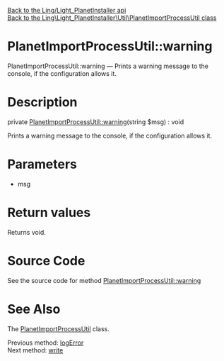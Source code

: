 [Back to the Ling/Light_PlanetInstaller api](https://github.com/lingtalfi/Light_PlanetInstaller/blob/master/doc/api/Ling/Light_PlanetInstaller.md)<br>
[Back to the Ling\Light_PlanetInstaller\Util\PlanetImportProcessUtil class](https://github.com/lingtalfi/Light_PlanetInstaller/blob/master/doc/api/Ling/Light_PlanetInstaller/Util/PlanetImportProcessUtil.md)


PlanetImportProcessUtil::warning
================



PlanetImportProcessUtil::warning — Prints a warning message to the console, if the configuration allows it.




Description
================


private [PlanetImportProcessUtil::warning](https://github.com/lingtalfi/Light_PlanetInstaller/blob/master/doc/api/Ling/Light_PlanetInstaller/Util/PlanetImportProcessUtil/warning.md)(string $msg) : void




Prints a warning message to the console, if the configuration allows it.




Parameters
================


- msg

    


Return values
================

Returns void.








Source Code
===========
See the source code for method [PlanetImportProcessUtil::warning](https://github.com/lingtalfi/Light_PlanetInstaller/blob/master/Util/PlanetImportProcessUtil.php#L1167-L1172)


See Also
================

The [PlanetImportProcessUtil](https://github.com/lingtalfi/Light_PlanetInstaller/blob/master/doc/api/Ling/Light_PlanetInstaller/Util/PlanetImportProcessUtil.md) class.

Previous method: [logError](https://github.com/lingtalfi/Light_PlanetInstaller/blob/master/doc/api/Ling/Light_PlanetInstaller/Util/PlanetImportProcessUtil/logError.md)<br>Next method: [write](https://github.com/lingtalfi/Light_PlanetInstaller/blob/master/doc/api/Ling/Light_PlanetInstaller/Util/PlanetImportProcessUtil/write.md)<br>

